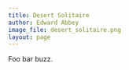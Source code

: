 ```yaml
---
title: Desert Solitaire
author: Edward Abbey
image_file: desert_solitaire.png
layout: page
---
```

Foo bar buzz.